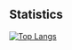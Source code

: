 ## Statistics

[![Top Langs](https://github-readme-stats.vercel.app/api/top-langs/?username=xaldarof&layout=compact)](https://github.com/xaldarof/github-readme-stats)



